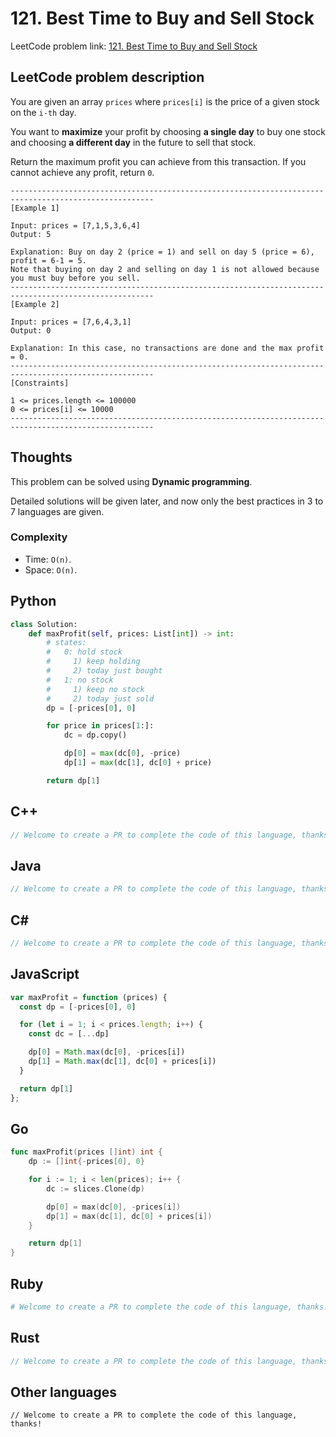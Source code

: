 # 121. Best Time to Buy and Sell Stock
LeetCode problem link: [121. Best Time to Buy and Sell Stock](https://leetcode.com/problems/best-time-to-buy-and-sell-stock/)

## LeetCode problem description
You are given an array `prices` where `prices[i]` is the price of a given stock on the `i-th` day.

You want to **maximize** your profit by choosing **a single day** to buy one stock and choosing **a different day** in the future to sell that stock.

Return the maximum profit you can achieve from this transaction. If you cannot achieve any profit, return `0`.

```
------------------------------------------------------------------------------------------------------
[Example 1]

Input: prices = [7,1,5,3,6,4]
Output: 5

Explanation: Buy on day 2 (price = 1) and sell on day 5 (price = 6), profit = 6-1 = 5.
Note that buying on day 2 and selling on day 1 is not allowed because you must buy before you sell.
------------------------------------------------------------------------------------------------------
[Example 2]

Input: prices = [7,6,4,3,1]
Output: 0

Explanation: In this case, no transactions are done and the max profit = 0.
------------------------------------------------------------------------------------------------------
[Constraints]

1 <= prices.length <= 100000
0 <= prices[i] <= 10000
------------------------------------------------------------------------------------------------------
```

## Thoughts
This problem can be solved using **Dynamic programming**.

Detailed solutions will be given later, and now only the best practices in 3 to 7 languages are given.

### Complexity
* Time: `O(n)`.
* Space: `O(n)`.

## Python
```python
class Solution:
    def maxProfit(self, prices: List[int]) -> int:
        # states:
        #   0: hold stock
        #     1) keep holding
        #     2) today just bought
        #   1: no stock
        #     1) keep no stock
        #     2) today just sold
        dp = [-prices[0], 0]

        for price in prices[1:]:
            dc = dp.copy()

            dp[0] = max(dc[0], -price)
            dp[1] = max(dc[1], dc[0] + price)

        return dp[1]
```

## C++
```cpp
// Welcome to create a PR to complete the code of this language, thanks!
```

## Java
```java
// Welcome to create a PR to complete the code of this language, thanks!
```

## C#
```c#
// Welcome to create a PR to complete the code of this language, thanks!
```

## JavaScript
```javascript
var maxProfit = function (prices) {
  const dp = [-prices[0], 0]

  for (let i = 1; i < prices.length; i++) {
    const dc = [...dp]

    dp[0] = Math.max(dc[0], -prices[i])
    dp[1] = Math.max(dc[1], dc[0] + prices[i])
  }

  return dp[1]
};
```

## Go
```go
func maxProfit(prices []int) int {
    dp := []int{-prices[0], 0}

    for i := 1; i < len(prices); i++ {
        dc := slices.Clone(dp)

        dp[0] = max(dc[0], -prices[i])
        dp[1] = max(dc[1], dc[0] + prices[i])
    }

    return dp[1]
}
```

## Ruby
```ruby
# Welcome to create a PR to complete the code of this language, thanks!
```

## Rust
```rust
// Welcome to create a PR to complete the code of this language, thanks!
```

## Other languages
```
// Welcome to create a PR to complete the code of this language, thanks!
```
